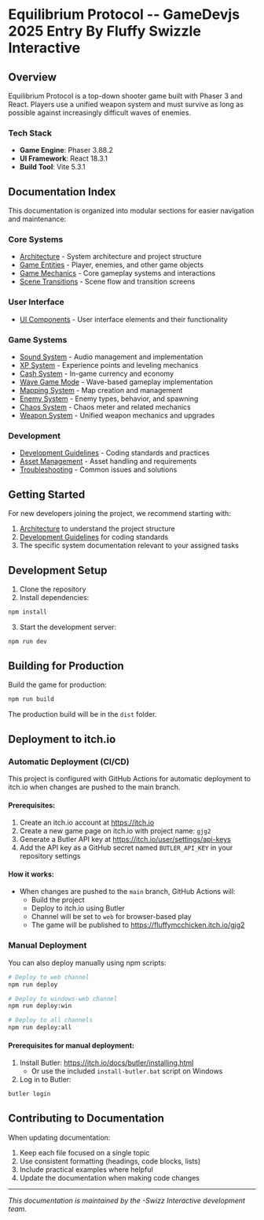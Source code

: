# Equilibrium Protocol -- GameDevjs 2025 Entry By Fluffy Swizzle Interactive
## Overview

Equilibrium Protocol is a top-down shooter game built with Phaser 3 and React. Players use a unified weapon system and must survive as long as possible against increasingly difficult waves of enemies.

### Tech Stack

- **Game Engine**: Phaser 3.88.2
- **UI Framework**: React 18.3.1
- **Build Tool**: Vite 5.3.1

## Documentation Index

This documentation is organized into modular sections for easier navigation and maintenance:

### Core Systems

- [Architecture](/docs/Architecture.md) - System architecture and project structure
- [Game Entities](GameEntities.md) - Player, enemies, and other game objects
- [Game Mechanics](GameMechanics.md) - Core gameplay systems and interactions
- [Scene Transitions](SceneTransitions.md) - Scene flow and transition screens

### User Interface

- [UI Components](UIComponents.md) - User interface elements and their functionality

### Game Systems

- [Sound System](SoundSystem.md) - Audio management and implementation
- [XP System](XPSystem.md) - Experience points and leveling mechanics
- [Cash System](CashSystem.md) - In-game currency and economy
- [Wave Game Mode](WaveGameMode.md) - Wave-based gameplay implementation
- [Mapping System](MappingSystem.md) - Map creation and management
- [Enemy System](EnemySystem.md) - Enemy types, behavior, and spawning
- [Chaos System](ChaosSystem.md) - Chaos meter and related mechanics
- [Weapon System](WeaponSystem.md) - Unified weapon mechanics and upgrades

### Development

- [Development Guidelines](DevelopmentGuidelines.md) - Coding standards and practices
- [Asset Management](AssetManagement.md) - Asset handling and requirements
- [Troubleshooting](Troubleshooting.md) - Common issues and solutions

## Getting Started

For new developers joining the project, we recommend starting with:

1. [Architecture](Architecture.md) to understand the project structure
2. [Development Guidelines](DevelopmentGuidelines.md) for coding standards
3. The specific system documentation relevant to your assigned tasks

## Development Setup

1. Clone the repository
2. Install dependencies:
```bash
npm install
```
3. Start the development server:
```bash
npm run dev
```

## Building for Production

Build the game for production:
```bash
npm run build
```

The production build will be in the `dist` folder.

## Deployment to itch.io

### Automatic Deployment (CI/CD)

This project is configured with GitHub Actions for automatic deployment to itch.io when changes are pushed to the main branch.

#### Prerequisites:

1. Create an itch.io account at https://itch.io
2. Create a new game page on itch.io with project name: `gjg2`
3. Generate a Butler API key at https://itch.io/user/settings/api-keys
4. Add the API key as a GitHub secret named `BUTLER_API_KEY` in your repository settings

#### How it works:

- When changes are pushed to the `main` branch, GitHub Actions will:
  - Build the project
  - Deploy to itch.io using Butler
  - Channel will be set to `web` for browser-based play
  - The game will be published to https://fluffymcchicken.itch.io/gjg2

### Manual Deployment

You can also deploy manually using npm scripts:

```bash
# Deploy to web channel
npm run deploy

# Deploy to windows-web channel
npm run deploy:win

# Deploy to all channels
npm run deploy:all
```

#### Prerequisites for manual deployment:

1. Install Butler: https://itch.io/docs/butler/installing.html
   - Or use the included `install-butler.bat` script on Windows
2. Log in to Butler:
```bash
butler login
```

## Contributing to Documentation

When updating documentation:

1. Keep each file focused on a single topic
2. Use consistent formatting (headings, code blocks, lists)
3. Include practical examples where helpful
4. Update the documentation when making code changes

---

*This documentation is maintained by the -Swizz Interactive development team.*
